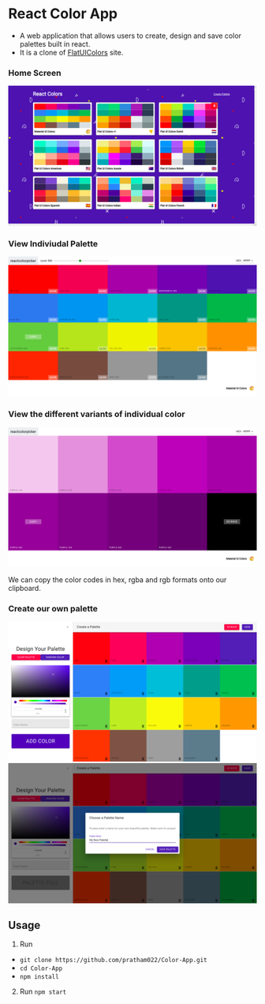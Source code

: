 # React Color App

- A web application that allows users to create, design and save color palettes built in react.
- It is a clone of [FlatUIColors](https://flatuicolors.com/) site.


### Home Screen
![alt text](images/home.png)

### View Indiviudal Palette
![alt text](images/palette.png)

### View the different variants of individual color
![alt text](images/individual_palette.png)

We can copy the color codes in hex, rgba and rgb formats onto our clipboard.

### Create our own palette
![alt text](images/create_palette.png)
![alt text](images/create_palette2.png)

## Usage

1.  Run

- `git clone https://github.com/pratham022/Color-App.git`
- `cd Color-App`
- `npm install`

2.  Run `npm start`
